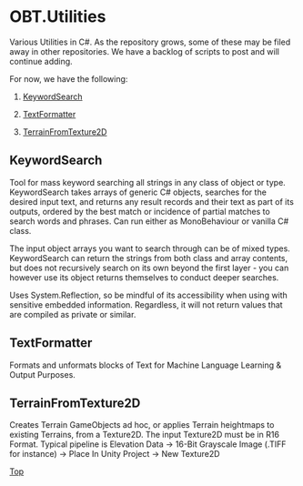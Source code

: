 # OBT.Utilities
 Various Utilities in C#. As the repository grows, some of these may be filed away in other repositories. We have a backlog of scripts to post and will continue adding.
 
 For now, we have the following:
 
 1. [KeywordSearch]("#keywordsearch")
 
 2. [TextFormatter]("#textformatter")
 
 3. [TerrainFromTexture2D]("#terrainfromtexture2d")
 
 ## KeywordSearch
 Tool for mass keyword searching all strings in any class of object or type. KeywordSearch takes arrays of generic C# objects, searches for the desired input text, and returns any result records and their text as part of its outputs, ordered by the best match or incidence of partial matches to search words and phrases. Can run either as MonoBehaviour or vanilla C# class.
 
 The input object arrays you want to search through can be of mixed types. KeywordSearch can return the strings from both class and array contents, but does not recursively search on its own beyond the first layer - you can however use its object returns themselves to conduct deeper searches.
 
 Uses System.Reflection, so be mindful of its accessibility when using with sensitive embedded information. Regardless, it will not return values that are compiled as private or similar.
 
 ## TextFormatter
 Formats and unformats blocks of Text for Machine Language Learning & Output Purposes.
 
 ## TerrainFromTexture2D
 
 Creates Terrain GameObjects ad hoc, or applies Terrain heightmaps to existing Terrains, from a Texture2D. The input Texture2D must be in R16 Format. Typical pipeline is Elevation Data -> 16-Bit Grayscale Image (.TIFF for instance) -> Place In Unity Project -> New Texture2D
 
 
 [Top](https://github.com/OpenBrainTrust/OBT.Utilities#obtutilities)